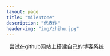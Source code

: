 ```yaml
---
layout: page
title: "milestone"
description: "代表作"
header-img: "img/zhihu.jpg"
---
```

 
尝试在github网站上搭建自己的博客系统
 


